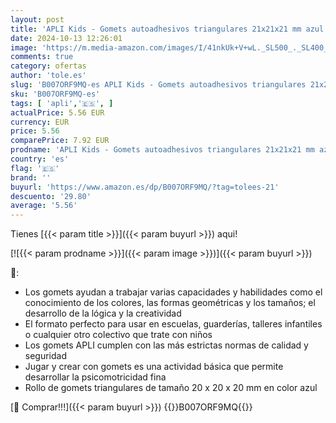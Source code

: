 ```yaml
---
layout: post
title: 'APLI Kids - Gomets autoadhesivos triangulares 21x21x21 mm azul en rollo'
date: 2024-10-13 12:26:01
image: 'https://m.media-amazon.com/images/I/41nkUk+V+wL._SL500_._SL400_.jpg'
comments: true
category: ofertas
author: 'tole.es'
slug: 'B007ORF9MQ-es APLI Kids - Gomets autoadhesivos triangulares 21x21x21 mm...'
sku: 'B007ORF9MQ-es'
tags: [ 'apli','🇪🇸', ]
actualPrice: 5.56 EUR
currency: EUR
price: 5.56
comparePrice: 7.92 EUR
prodname: 'APLI Kids - Gomets autoadhesivos triangulares 21x21x21 mm azul en rollo'
country: 'es'
flag: '🇪🇸'
brand: ''
buyurl: 'https://www.amazon.es/dp/B007ORF9MQ/?tag=tolees-21'
descuento: '29.80'
average: '5.56'
---
```


Tienes [{{< param title >}}]({{< param buyurl >}}) aqui!

[![{{< param prodname >}}]({{< param image >}})]({{< param buyurl >}})

🔎:

- Los gomets ayudan a trabajar varias capacidades y habilidades como el conocimiento de los colores, las formas geométricas y los tamaños; el desarrollo de la lógica y la creatividad
- El formato perfecto para usar en escuelas, guarderías, talleres infantiles o cualquier otro colectivo que trate con niños
- Los gomets APLI cumplen con las más estrictas normas de calidad y seguridad
- Jugar y crear con gomets es una actividad básica que permite desarrollar la psicomotricidad fina
- Rollo de gomets triangulares de tamaño 20 x 20 x 20 mm en color azul

[🛒 Comprar!!!]({{< param buyurl >}})
{{<world>}}B007ORF9MQ{{</world>}}
